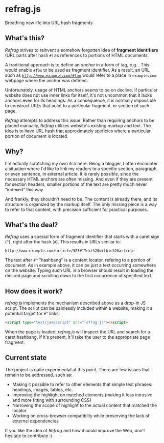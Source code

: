 # refrag.js

Breathing new life into URL hash fragments

## What's this?

_Refrag_ strives to reinvent a somehow forgotten idea of **fragment identifiers**
(URL parts after hash <code>#</code>) as references to portions of HTML documents.

A traditional approach is to define an _anchor_ in a form of <code><a></code> tag,
e.g. <code><a name="foo"></code>. This would enable <code>#foo</code> to be used
as fragment identifier. As a result, an URL such as <code>http://www.example.com/#foo</code>
would refer to a place in <code>example.com</code> webpage where the anchor was defined.

Unfortunately, usage of HTML anchors seems to be on decline. If particular website does not
use inner links for itself, it's not uncommon that it lacks anchors even for its headings.
As a consequence, it is normally impossible to construct URLs that point to
a particular fragment, or section of such page.

_Refrag_ attempts to address this issue. Rather than requiring anchors to be placed
manually, _Refrag_ utilizes website's existing markup and text. The idea is to have URL
hash that approximately speficies where a particular portion of document is located.

## Why?

I'm actually scratching my own itch here. Being a blogger, I often encounter a situation where
I'd like to link my readers to a specific section, paragraph, or even sentence, in external article.
It is rarely possible, since the necessary HTML anchors are often missing. And even if they are
present for section headers, smaller portions of the text are pretty much never "indexed" this way.

And frankly, they shouldn't need to be. The content is already there, and its structure is
organized by the markup itself. The only missing piece is a way to refer to that content, with
precision sufficient for practical purposes.

## What's the deal?

_Refrag_ uses a special form of fragment identifier that starts with a caret sign (<code>^</code>),
right after the hash (<code>#</code>). This results in URLs similar to:

    http://www.example.com/article/523#^Text%20within%20article

The text after <code>#^</code> "hashbang" is a content locator, refering to a portion of document.
As in example above, it can be just a text occurring somewhere on the website. Typing such URL
in a browser should result in loading the desired page and scrolling down to the first occurrence
of specified text.

## How does it work?

_refrag.js_ implements the mechanism described above as a drop-in JS script. The script can be
painlessly included within a website, making it a potential target for <code>#^</code> links:

```html
<script type="text/javascript" src="refrag.js"></script>
```
When the page is loaded, _refrag.js_ will inspect the URL and search for a caret hashbang.
If it's present, it'll take the user to the appropriate page fragment.


## Current state

The project is quite experimental at this point. There are few issues that remain to be addressed, such as:

* Making it possible to refer to other elements that simple text phrases: headings, images, tables, etc.
* Improving the highlight on matched elements (making it less intrusive and more fitting with surrounding CSS)
* Narrowing the scope of highlight to the actual content that matched the locator
* Working on cross-browser compatiblity while preserving the lack of external dependencies

If you like the idea of _Refrag_ and how it could improve the Web, don't hesitate to contribute :)
